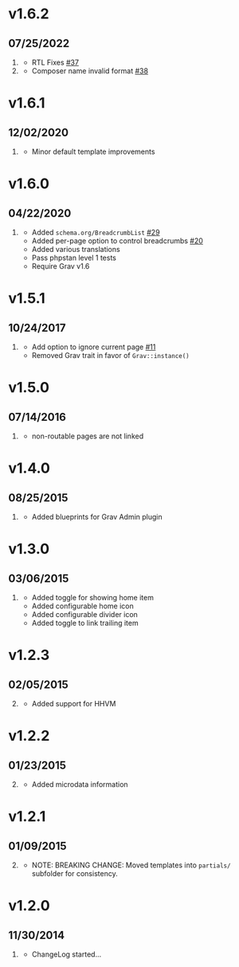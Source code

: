 # v1.6.2
## 07/25/2022

1. [](#improved)
   * RTL Fixes [#37](https://github.com/getgrav/grav-plugin-breadcrumbs/pull/37)
2. [](#bugfix)
   * Composer name invalid format [#38](https://github.com/getgrav/grav-plugin-breadcrumbs/issues/38) 

# v1.6.1
## 12/02/2020

1. [](#improved)
    * Minor default template improvements

# v1.6.0
## 04/22/2020

1. [](#new)
    * Added `schema.org/BreadcrumbList` [#29](https://github.com/getgrav/grav-plugin-breadcrumbs/issues/29)
    * Added per-page option to control breadcrumbs [#20](https://github.com/getgrav/grav-plugin-breadcrumbs/issues/20)
    * Added various translations
    * Pass phpstan level 1 tests
    * Require Grav v1.6

# v1.5.1
## 10/24/2017

1. [](#improved)
    * Add option to ignore current page [#11](https://github.com/getgrav/grav-plugin-breadcrumbs/issues/11)
    * Removed Grav trait in favor of `Grav::instance()`

# v1.5.0
## 07/14/2016

1. [](#improved)
    * non-routable pages are not linked

# v1.4.0
## 08/25/2015

1. [](#improved)
    * Added blueprints for Grav Admin plugin

# v1.3.0
## 03/06/2015

1. [](#new)
    * Added toggle for showing home item
    * Added configurable home icon
    * Added configurable divider icon
    * Added toggle to link trailing item

# v1.2.3
## 02/05/2015

2. [](#improved)
    * Added support for HHVM

# v1.2.2
## 01/23/2015

2. [](#improved)
    * Added microdata information

# v1.2.1
## 01/09/2015

2. [](#improved)
    * NOTE: BREAKING CHANGE: Moved templates into `partials/` subfolder for consistency.

# v1.2.0
## 11/30/2014

1. [](#new)
    * ChangeLog started...
